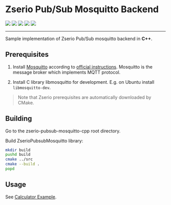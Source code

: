 # Zserio Pub/Sub Mosquitto Backend

[![](https://github.com/ndsev/zserio-pubsub-mosquitto-cpp/actions/workflows/build_linux.yml/badge.svg)](https://github.com/ndsev/zserio-pubsub-mosquitto-cpp/actions/workflows/build_linux.yml)
[![](https://github.com/ndsev/zserio-pubsub-mosquitto-cpp/actions/workflows/build_windows.yml/badge.svg)](https://github.com/ndsev/zserio-pubsub-mosquitto-cpp/actions/workflows/build_windows.yml)
[![](https://img.shields.io/github/watchers/ndsev/zserio-pubsub-mosquitto-cpp.svg)](https://GitHub.com/ndsev/zserio-pubsub-mosquitto-cpp/watchers)
[![](https://img.shields.io/github/forks/ndsev/zserio-pubsub-mosquitto-cpp.svg)](https://GitHub.com/ndsev/zserio-pubsub-mosquitto-cpp/network/members)
[![](https://img.shields.io/github/stars/ndsev/zserio-pubsub-mosquitto-cpp.svg?color=yellow)](https://GitHub.com/ndsev/zserio-pubsub-mosquitto-cpp/stargazers)

--------

Sample implementation of Zserio Pub/Sub mosquitto backend in **C++**.

## Prerequisites

1. Install [Mosquitto](https://mosquitto.org) according to
[official instructions](https://mosquitto.org/download/). Mosquitto is the message broker which implements
MQTT protocol.

2. Install C library libmosquitto for development. E.g. on Ubuntu install `libmosquitto-dev`.

> Note that Zserio prerequisites are automatically downloaded by CMake.

## Building

Go to the zserio-pubsub-mosquitto-cpp root directory.

Build ZserioPubsubMosquitto library:
```bash
mkdir build
pushd build
cmake ../src
cmake --build .
popd
```

## Usage

See [Calculator Example](./examples/calculator/README.md).
